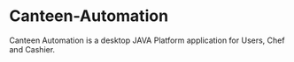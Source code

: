 # Canteen-Automation
Canteen Automation is a desktop JAVA Platform  application for Users, Chef and Cashier.
